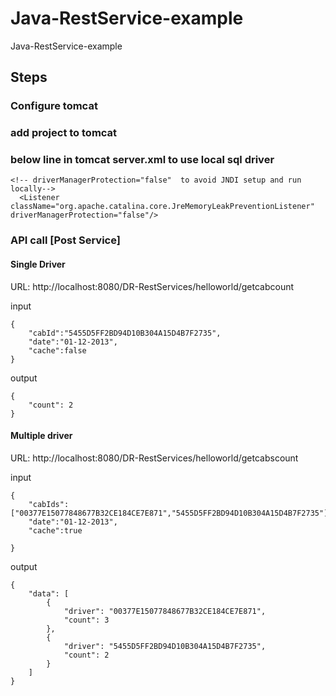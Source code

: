 # Java-RestService-example
Java-RestService-example

## Steps

### Configure tomcat

### add project to tomcat

### below line in tomcat server.xml to use local sql driver
```
<!-- driverManagerProtection="false"  to avoid JNDI setup and run locally-->
  <Listener className="org.apache.catalina.core.JreMemoryLeakPreventionListener" driverManagerProtection="false"/>
```

### API call [Post Service]

#### Single Driver

URL: http://localhost:8080/DR-RestServices/helloworld/getcabcount

input
```
{
	"cabId":"5455D5FF2BD94D10B304A15D4B7F2735",
	"date":"01-12-2013",
	"cache":false
}
```

output
```
{
    "count": 2
}
```


#### Multiple driver

URL: http://localhost:8080/DR-RestServices/helloworld/getcabscount

input

```
{
	"cabIds":["00377E15077848677B32CE184CE7E871","5455D5FF2BD94D10B304A15D4B7F2735"],
	"date":"01-12-2013",
	"cache":true
	
}
```

output
```
{
    "data": [
        {
            "driver": "00377E15077848677B32CE184CE7E871",
            "count": 3
        },
        {
            "driver": "5455D5FF2BD94D10B304A15D4B7F2735",
            "count": 2
        }
    ]
}
```

